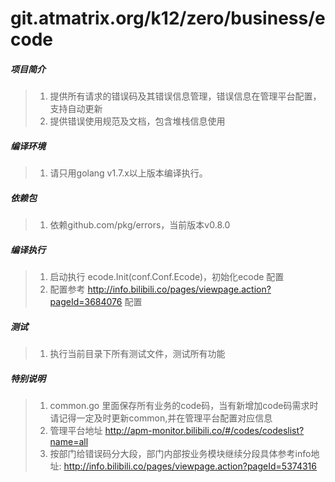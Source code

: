 # git.atmatrix.org/k12/zero/business/ecode

##### 项目简介
> 1. 提供所有请求的错误码及其错误信息管理，错误信息在管理平台配置，支持自动更新
> 2. 提供错误使用规范及文档，包含堆栈信息使用

##### 编译环境
> 1. 请只用golang v1.7.x以上版本编译执行。

##### 依赖包
> 1. 依赖github.com/pkg/errors，当前版本v0.8.0

##### 编译执行
> 1. 启动执行 ecode.Init(conf.Conf.Ecode)，初始化ecode 配置
> 2. 配置参考 http://info.bilibili.co/pages/viewpage.action?pageId=3684076 配置

##### 测试
> 1. 执行当前目录下所有测试文件，测试所有功能

##### 特别说明
> 1. common.go 里面保存所有业务的code码，当有新增加code码需求时请记得一定及时更新common,并在管理平台配置对应信息
> 2. 管理平台地址 http://apm-monitor.bilibili.co/#/codes/codeslist?name=all
> 3. 按部门给错误码分大段，部门内部按业务模块继续分段具体参考info地址: http://info.bilibili.co/pages/viewpage.action?pageId=5374316